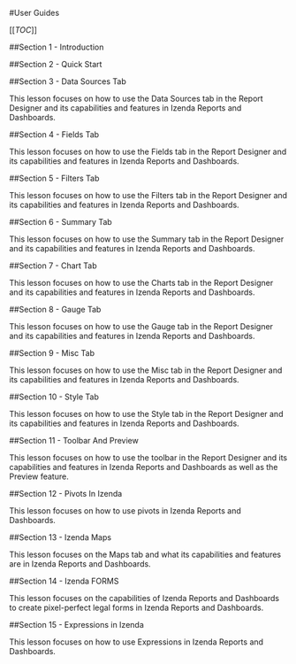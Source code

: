 #User Guides

[[_TOC_]]

##Section 1 - Introduction

##Section 2 - Quick Start

##Section 3 - Data Sources Tab

This lesson focuses on how to use the Data Sources tab in the Report Designer and its capabilities and features in Izenda Reports and Dashboards.

##Section 4 - Fields Tab

This lesson focuses on how to use the Fields tab in the Report Designer and its capabilities and features in Izenda Reports and Dashboards.

##Section 5 - Filters Tab

This lesson focuses on how to use the Filters tab in the Report Designer and its capabilities and features in Izenda Reports and Dashboards.

##Section 6 - Summary Tab

This lesson focuses on how to use the Summary tab in the Report Designer and its capabilities and features in Izenda Reports and Dashboards.

##Section 7 - Chart Tab

This lesson focuses on how to use the Charts tab in the Report Designer and its capabilities and features in Izenda Reports and Dashboards.

##Section 8 - Gauge Tab

This lesson focuses on how to use the Gauge tab in the Report Designer and its capabilities and features in Izenda Reports and Dashboards.

##Section 9 - Misc Tab

This lesson focuses on how to use the Misc tab in the Report Designer and its capabilities and features in Izenda Reports and Dashboards.

##Section 10 - Style Tab

This lesson focuses on how to use the Style tab in the Report Designer and its capabilities and features in Izenda Reports and Dashboards.

##Section 11 - Toolbar And Preview

This lesson focuses on how to use the toolbar in the Report Designer and its capabilities and features in Izenda Reports and Dashboards as well as the Preview feature.

##Section 12 - Pivots In Izenda

This lesson focuses on how to use pivots in Izenda Reports and Dashboards.

##Section 13 - Izenda Maps

This lesson focuses on the Maps tab and what its capabilities and features are in Izenda Reports and Dashboards.

##Section 14 - Izenda FORMS

This lesson focuses on the capabilities of Izenda Reports and Dashboards to create pixel-perfect legal forms in Izenda Reports and Dashboards.

##Section 15 - Expressions in Izenda

This lesson focuses on how to use Expressions in Izenda Reports and Dashboards.